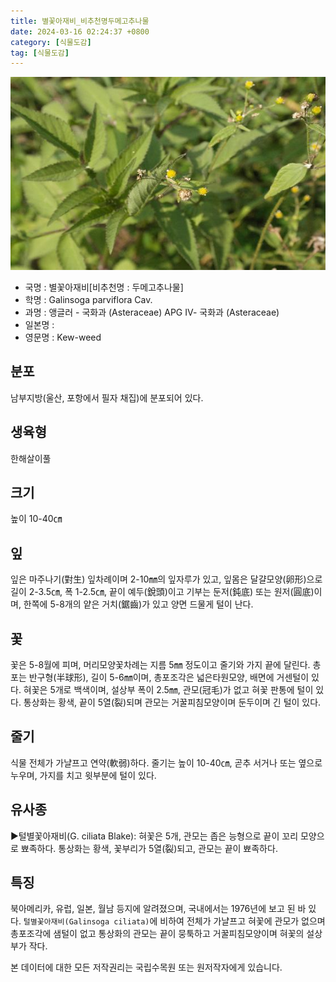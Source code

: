 ```yaml
---
title: 별꽃아재비_비추천명두메고추나물
date: 2024-03-16 02:24:37 +0800
category: [식물도감]
tag: [식물도감]
---
```




![별꽃아재비[비추천명 : 두메고추나물]](/assets/img/fileUpload/plants/basic/Compositae/Galinsoga/10044/10044_20160825145214250files_th2.jpg)
- 국명 : 별꽃아재비[비추천명 : 두메고추나물]
- 학명 : Galinsoga parviflora Cav.
- 과명 : 앵글러 - 국화과 (Asteraceae) APG Ⅳ- 국화과 (Asteraceae)
- 일본명 : 
- 영문명 : Kew-weed


## 분포
남부지방(울산, 포항에서 필자 채집)에 분포되어 있다.
## 생육형
한해살이풀
## 크기
높이 10-40㎝
## 잎
잎은 마주나기(對生) 잎차례이며 2-10㎜의 잎자루가 있고, 잎몸은 달걀모양(卵形)으로 길이 2-3.5㎝, 폭 1-2.5㎝, 끝이 예두(銳頭)이고 기부는 둔저(鈍底) 또는 원저(圓底)이며, 한쪽에 5-8개의 얕은 거치(鋸齒)가 있고 양면 드물게 털이 난다.
## 꽃
꽃은 5-8월에 피며, 머리모양꽃차례는 지름 5㎜ 정도이고 줄기와 가지 끝에 달린다. 총포는 반구형(半球形), 길이 5-6㎜이며, 총포조각은 넓은타원모양, 배면에 거센털이 있다. 혀꽃은 5개로 백색이며, 설상부 폭이 2.5㎜, 관모(冠毛)가 없고 혀꽃 판통에 털이 있다. 통상화는 황색, 끝이 5열(裂)되며 관모는 거꿀피침모양이며 둔두이며 긴 털이 있다.
## 줄기
식물 전체가 가냘프고 연약(軟弱)하다. 줄기는 높이 10-40㎝, 곧추 서거나 또는 옆으로 누우며, 가지를 치고 윗부분에 털이 있다.
## 유사종
▶털별꽃아재비(G. ciliata Blake): 혀꽃은 5개, 관모는 좁은 능형으로 끝이 꼬리 모양으로 뾰족하다. 통상화는 황색, 꽃부리가 5열(裂)되고, 관모는 끝이 뾰족하다.
## 특징
북아메리카, 유럽, 일본, 월남 등지에 알려졌으며, 국내에서는 1976년에 보고 된 바 있다. `털별꽃아재비(Galinsoga ciliata)`에 비하여 전체가 가냘프고 혀꽃에 관모가 없으며 총포조각에 샘털이 없고 통상화의 관모는 끝이 뭉툭하고 거꿀피침모양이며 혀꽃의 설상부가 작다.






본 데이터에 대한 모든 저작권리는 국립수목원 또는 원저작자에게 있습니다.
